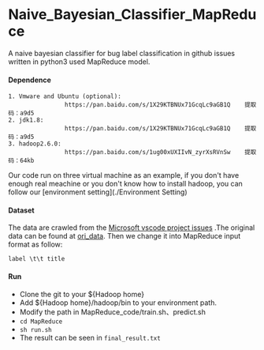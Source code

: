# Naive_Bayesian_Classifier_MapReduce
A naive bayesian classifier for bug label classification in github issues written in python3 used MapReduce model.

#### Dependence

```shell
1. Vmware and Ubuntu (optional):
				https://pan.baidu.com/s/1X29KTBNUx71GcqLc9aGB1Q    提取码：a9d5
2. jdk1.8: 
				https://pan.baidu.com/s/1X29KTBNUx71GcqLc9aGB1Q    提取码：a9d5
3. hadoop2.6.0:
				https://pan.baidu.com/s/1ug00xUXIIvN_zyrXsRVnSw    提取码：64kb				
```

Our code run on three virtual machine as an example, if you don't have enough real meachine or you don't know how to install hadoop, you can follow our [environment setting](./Environment Setting)



#### Dataset

The data are crawled from the [Microsoft vscode project issues](https://github.com/microsoft/vscode/issues) .The original data can be found at [ori_data](./ori_data). Then we change it into MapReduce input format as follow:

```shell
label \t\t title
```





#### Run

* Clone the git to your ${Hadoop home}
* Add ${Hadoop home}/hadoop/bin to your environment path.
* Modify the path in MapReduce_code/train.sh、predict.sh
* `cd MapReduce`
* `sh run.sh`
* The result can be seen in `final_result.txt`

